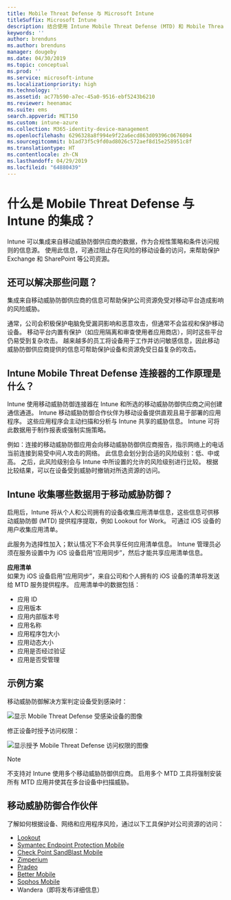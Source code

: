 ```yaml
---
title: Mobile Threat Defense 与 Microsoft Intune
titleSuffix: Microsoft Intune
description: 结合使用 Intune Mobile Threat Defense (MTD) 和 Mobile Threat Defense 合作伙伴，保护对基于设备风险的公司资源的访问权限。
keywords: ''
author: brenduns
ms.author: brenduns
manager: dougeby
ms.date: 04/30/2019
ms.topic: conceptual
ms.prod: ''
ms.service: microsoft-intune
ms.localizationpriority: high
ms.technology: ''
ms.assetid: ac77b590-a7ec-45a0-9516-ebf5243b6210
ms.reviewer: heenamac
ms.suite: ems
search.appverid: MET150
ms.custom: intune-azure
ms.collection: M365-identity-device-management
ms.openlocfilehash: 6296328a8f994e9f22a6ecd863d09396c0676094
ms.sourcegitcommit: b1ad73f5c9fd0ad8026c572aef8d15e258951c8f
ms.translationtype: HT
ms.contentlocale: zh-CN
ms.lasthandoff: 04/29/2019
ms.locfileid: "64880439"
---
```

# <a name="what-is-mobile-threat-defense-integration-with-intune"></a>什么是 Mobile Threat Defense 与 Intune 的集成？
Intune 可以集成来自移动威胁防御供应商的数据，作为合规性策略和条件访问规则的信息源。 使用此信息，可通过阻止存在风险的移动设备的访问，来帮助保护 Exchange 和 SharePoint 等公司资源。  

## <a name="what-problem-does-this-solve"></a>还可以解决那些问题？
集成来自移动威胁防御供应商的信息可帮助保护公司资源免受对移动平台造成影响的风险威胁。  

通常，公司会积极保护电脑免受漏洞影响和恶意攻击，但通常不会监视和保护移动设备。 移动平台内置有保护（如应用隔离和审查使用者应用商店），同时这些平台仍易受到复杂攻击。 越来越多的员工将设备用于工作并访问敏感信息，因此移动威胁防御供应商提供的信息可帮助保护设备和资源免受日益复杂的攻击。  

## <a name="how-do-the-intune-mobile-threat-defense-connectors-work"></a>Intune Mobile Threat Defense 连接器的工作原理是什么？

Intune 使用移动威胁防御连接器在 Intune 和所选的移动威胁防御供应商之间创建通信通道。 Intune 移动威胁防御合作伙伴为移动设备提供直观且易于部署的应用程序。 这些应用程序会主动扫描和分析与 Intune 共享的威胁信息。 Intune 可将此数据用于制作报表或强制实施策略。  

例如：连接的移动威胁防御应用会向移动威胁防御供应商报告，指示网络上的电话当前连接到易受中间人攻击的网络。 此信息会划分到合适的风险级别：低、中或高。 之后，此风险级别会与 Intune 中所设置的允许的风险级别进行比较。 根据比较结果，可以在设备受到威胁时撤销对所选资源的访问。

## <a name="what-data-does-intune-collect-for-mobile-threat-defense"></a>Intune 收集哪些数据用于移动威胁防御？

启用后，Intune 将从个人和公司拥有的设备收集应用清单信息，这些信息可供移动威胁防御 (MTD) 提供程序提取，例如 Lookout for Work。 可通过 iOS 设备的用户收集应用清单。

此服务为选择性加入；默认情况下不会共享任何应用清单信息。 Intune 管理员必须在服务设置中为 iOS 设备启用“应用同步”，然后才能共享应用清单信息。

**应用清单**  
如果为 iOS 设备启用“应用同步”，来自公司和个人拥有的 iOS 设备的清单将发送给 MTD 服务提供程序。 应用清单中的数据包括：

 - 应用 ID
 - 应用版本
 - 应用内部版本号
 - 应用名称
 - 应用程序包大小
 - 应用动态大小
 - 应用是否经过验证
 - 应用是否受管理

## <a name="sample-scenarios"></a>示例方案

移动威胁防御解决方案判定设备受到感染时：

![显示 Mobile Threat Defense 受感染设备的图像](./media/MTD-image-1.png)

修正设备时授予访问权限：

![显示授予 Mobile Threat Defense 访问权限的图像](./media/MTD-image-2.png)

> [!NOTE] 
> 不支持对 Intune 使用多个移动威胁防御供应商。 启用多个 MTD 工具将强制安装所有 MTD 应用并使其在多台设备中扫描威胁。

## <a name="mobile-threat-defense-partners"></a>移动威胁防御合作伙伴

了解如何根据设备、网络和应用程序风险，通过以下工具保护对公司资源的访问：

- [Lookout](lookout-mobile-threat-defense-connector.md)
- [Symantec Endpoint Protection Mobile](skycure-mobile-threat-defense-connector.md)
- [Check Point SandBlast Mobile](checkpoint-sandblast-mobile-mobile-threat-defense-connector.md)
- [Zimperium](zimperium-mobile-threat-defense-connector.md)
- [Pradeo](pradeo-mobile-threat-defense-connector.md)
- [Better Mobile](better-mobile-threat-defense-connector.md)
- [Sophos Mobile](sophos-mtd-connector.md)
- Wandera（即将发布详细信息）
